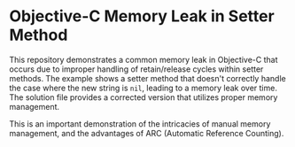# Objective-C Memory Leak in Setter Method

This repository demonstrates a common memory leak in Objective-C that occurs due to improper handling of retain/release cycles within setter methods.  The example shows a setter method that doesn't correctly handle the case where the new string is `nil`, leading to a memory leak over time.  The solution file provides a corrected version that utilizes proper memory management.

This is an important demonstration of the intricacies of manual memory management, and the advantages of ARC (Automatic Reference Counting).